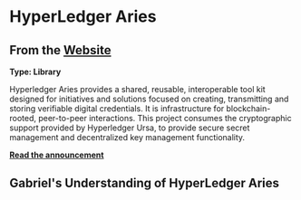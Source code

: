 # HyperLedger Aries

## From the [Website](https://hyperledger.org/use/aries)

**Type: Library**

Hyperledger Aries provides a shared,  reusable,  interoperable tool kit designed for initiatives and
solutions  focused   on creating,  transmitting and  storing verifiable  digital credentials.  It is
infrastructure   for  blockchain-rooted,  peer-to-peer  interactions.   This  project  consumes  the
cryptographic support provided  by  Hyperledger  Ursa,  to  provide  secure  secret  management  and
decentralized key management functionality.

**[Read the announcement](https://www.hyperledger.org/blog/2019/05/14/announcing-hyperledger-aries-infrastructure-supporting-interoperable-identity-solutions)**

## Gabriel's Understanding of HyperLedger Aries
